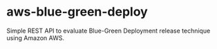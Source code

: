 # aws-blue-green-deploy

Simple REST API to evaluate Blue-Green Deployment release technique using Amazon AWS.
